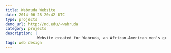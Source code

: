 ```yaml
---
title: Wabruda Website
date: 2014-06-28 20:42 UTC
type: projects
demo_url: http://nd.edu/~wabruda
category: projects
description: |
              Website created for Wabruda, an African-American men's group at the University of Notre Dame. This was my first real responsive website, created with SASS, Bourbon, and Neat from scratch, with mockups done in Sketch.
tags: web design
---
```

